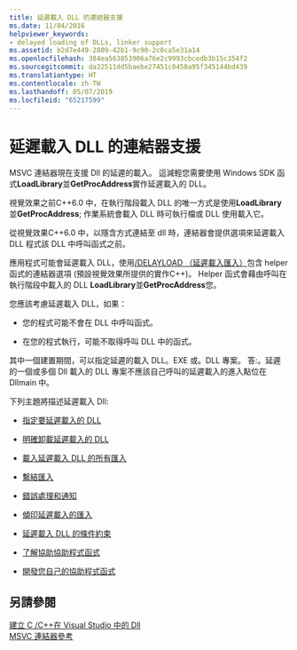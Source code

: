 ```yaml
---
title: 延遲載入 DLL 的連結器支援
ms.date: 11/04/2016
helpviewer_keywords:
- delayed loading of DLLs, linker support
ms.assetid: b2d7e449-2809-42b1-9c90-2c0ca5e31a14
ms.openlocfilehash: 384ea563853906a76e2c9993cbcedb3b15c354f2
ms.sourcegitcommit: da32511dd5baebe27451c0458a95f345144bd439
ms.translationtype: HT
ms.contentlocale: zh-TW
ms.lasthandoff: 05/07/2019
ms.locfileid: "65217599"
---
```

# <a name="linker-support-for-delay-loaded-dlls"></a>延遲載入 DLL 的連結器支援

MSVC 連結器現在支援 Dll 的延遲的載入。 這減輕您需要使用 Windows SDK 函式**LoadLibrary**並**GetProcAddress**實作延遲載入的 DLL。

視覺效果之前C++6.0 中，在執行階段載入 DLL 的唯一方式是使用**LoadLibrary**並**GetProcAddress**; 作業系統會載入 DLL 時可執行檔或 DLL 使用載入它。

從視覺效果C++6.0 中，以隱含方式連結至 dll 時，連結器會提供選項來延遲載入 DLL 程式該 DLL 中呼叫函式之前。

應用程式可能會延遲載入 DLL，使用[/DELAYLOAD （延遲載入匯入）](delayload-delay-load-import.md)包含 helper 函式的連結器選項 (預設視覺效果所提供的實作C++)。 Helper 函式會藉由呼叫在執行階段中載入的 DLL **LoadLibrary**並**GetProcAddress**您。

您應該考慮延遲載入 DLL，如果：

- 您的程式可能不會在 DLL 中呼叫函式。

- 在您的程式執行，可能不取得呼叫 DLL 中的函式。

其中一個建置期間，可以指定延遲的載入 DLL。EXE 或。DLL 專案。 答:。延遲的一個或多個 Dll 載入的 DLL 專案不應該自己呼叫的延遲載入的進入點位在 Dllmain 中。

下列主題將描述延遲載入 Dll:

- [指定要延遲載入的 DLL](specifying-dlls-to-delay-load.md)

- [明確卸載延遲載入的 DLL](explicitly-unloading-a-delay-loaded-dll.md)

- [載入延遲載入 DLL 的所有匯入](loading-all-imports-for-a-delay-loaded-dll.md)

- [繫結匯入](binding-imports.md)

- [錯誤處理和通知](error-handling-and-notification.md)

- [傾印延遲載入的匯入](dumping-delay-loaded-imports.md)

- [延遲載入 DLL 的條件約束](constraints-of-delay-loading-dlls.md)

- [了解協助協助程式函式](understanding-the-helper-function.md)

- [開發您自己的協助程式函式](developing-your-own-helper-function.md)

## <a name="see-also"></a>另請參閱

[建立 C /C++在 Visual Studio 中的 Dll](../dlls-in-visual-cpp.md)<br/>
[MSVC 連結器參考](linking.md)
